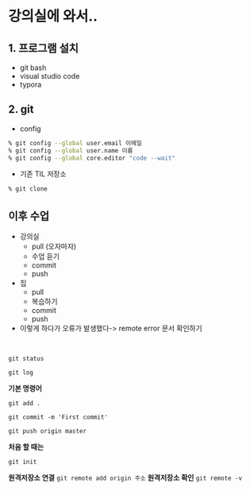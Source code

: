 # 강의실에 와서..



## 1. 프로그램 설치

* git bash
* visual studio code
* typora



## 2. git

* config

```bash
% git config --global user.email 이메일
% git config --global user.name 이름
% git config --global core.editor "code --wait"
```

* 기존 TIL 저장소

```bash
% git clone
```



## 이후 수업

* 강의실
  * pull (오자마자)
  * 수업 듣기
  * commit
  * push
* 집
  * pull
  * 복습하기
  * commit
  * push
* 이렇게 하다가 오류가 발생했다-> remote error 문서 확인하기



​     

`git status`

`git log`

**기본 명령어**

`git add .`

`git commit -m 'First commit'`

`git push origin master`

**처음 할 때는**

`git init`    

**원격저장소 연결**
`git remote add origin 주소`
**원격저장소 확인**
`git remote -v`